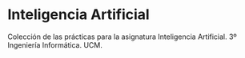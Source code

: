 # Inteligencia Artificial
Colección de las prácticas para la asignatura Inteligencia Artificial. 
3º Ingeniería Informática. UCM. 

